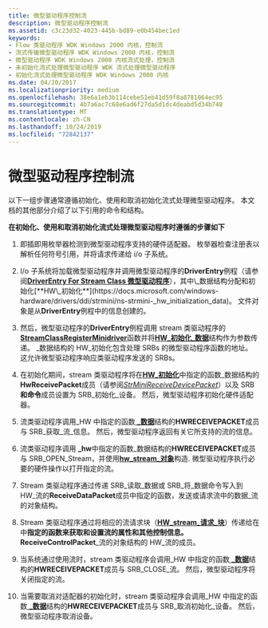```yaml
---
title: 微型驱动程序控制流
description: 微型驱动程序控制流
ms.assetid: c3c23d32-4023-445b-bd89-e0b454bec1ed
keywords:
- Flow 类驱动程序 WDK Windows 2000 内核，控制流
- 流式传输微型驱动程序 WDK Windows 2000 内核，控制流
- 微型驱动程序 WDK Windows 2000 内核流式处理，控制流
- 未初始化流式处理微型驱动程序 WDK 流式处理微型驱动程序
- 初始化流式处理微型驱动程序 WDK Windows 2000 内核
ms.date: 04/20/2017
ms.localizationpriority: medium
ms.openlocfilehash: 38e6a1eb3b114cebe51eb41d59f8a8781064ec95
ms.sourcegitcommit: 4b7a6ac7c68e6ad6f27da5d1dc4deabd5d34b748
ms.translationtype: MT
ms.contentlocale: zh-CN
ms.lasthandoff: 10/24/2019
ms.locfileid: "72842137"
---
```

# <a name="minidriver-flow-of-control"></a>微型驱动程序控制流





以下一组步骤通常遵循初始化、使用和取消初始化流式处理微型驱动程序。 本文档的其他部分介绍了以下引用的命令和结构。

**在初始化、使用和取消初始化流式处理微型驱动程序时遵循的步骤如下**

1.  即插即用枚举器检测到微型驱动程序支持的硬件适配器。 枚举器检查注册表以解析任何符号引用，并将请求传递给 i/o 子系统。

2.  I/o 子系统将加载微型驱动程序并调用微型驱动程序的**DriverEntry**例程（请参阅[**DriverEntry For Stream Class 微型驱动程序**](https://docs.microsoft.com/previous-versions/ff558717(v=vs.85))），其中\_数据结构分配和初始化[**HW\_初始化**](https://docs.microsoft.com/windows-hardware/drivers/ddi/strmini/ns-strmini-_hw_initialization_data)。 文件对象是从**DriverEntry**例程中的信息创建的。

3.  然后，微型驱动程序的**DriverEntry**例程调用 stream 类驱动程序的[**StreamClassRegisterMinidriver**](https://docs.microsoft.com/windows-hardware/drivers/ddi/strmini/nf-strmini-streamclassregisteradapter)函数并将[**HW\_初始化\_数据**](https://docs.microsoft.com/windows-hardware/drivers/ddi/strmini/ns-strmini-_hw_initialization_data)结构作为参数传递。 \_数据结构的 HW\_初始化包含处理 SRBs 的微型驱动程序函数的地址。 这允许微型驱动程序响应类驱动程序发送的 SRBs。

4.  在初始化期间，stream 类驱动程序将在[**HW\_初始化**](https://docs.microsoft.com/windows-hardware/drivers/ddi/strmini/ns-strmini-_hw_initialization_data)中指定的函数\_数据结构的**HwReceivePacket**成员（请参阅[*StrMiniReceiveDevicePacket*](https://docs.microsoft.com/windows-hardware/drivers/ddi/strmini/nc-strmini-phw_receive_device_srb)）以及 SRB**和命令**成员设置为 SRB\_初始化\_设备。 然后，微型驱动程序初始化硬件适配器。

5.  流类驱动程序调用\_HW 中指定的函数[ **\_数据**](https://docs.microsoft.com/windows-hardware/drivers/ddi/strmini/ns-strmini-_hw_initialization_data)结构的**HWRECEIVEPACKET**成员与 SRB\_获取\_流\_信息。 然后，微型驱动程序返回有关它所支持的流的信息。

6.  流类驱动程序调用 **\_hw**中指定的函数\_数据结构的**HWRECEIVEPACKET**成员与 SRB\_OPEN\_Stream，并使用[**hw\_stream\_对象**](https://docs.microsoft.com/windows-hardware/drivers/ddi/strmini/ns-strmini-_hw_stream_object)构造. 微型驱动程序执行必要的硬件操作以打开指定的流。

7.  Stream 类驱动程序通过传递 SRB\_读取\_数据或 SRB\_将\_数据命令写入到 HW\_流的**ReceiveDataPacket**成员中指定的函数，发送或请求流中的数据\_流的对象结构。

8.  Stream 类驱动程序通过将相应的流请求块（[**HW\_stream\_请求\_块**](https://docs.microsoft.com/windows-hardware/drivers/ddi/strmini/ns-strmini-_hw_stream_request_block)）传递给在中**指定的函数来获取和设置流的属性和其他控制信息。ReceiveControlPacket**\_流的对象结构的 HW\_流的成员。

9.  当系统通过使用流时，stream 类驱动程序会调用\_HW 中指定的函数[ **\_数据**](https://docs.microsoft.com/windows-hardware/drivers/ddi/strmini/ns-strmini-_hw_initialization_data)结构的**HWRECEIVEPACKET**成员与 SRB\_CLOSE\_流。 然后，微型驱动程序将关闭指定的流。

10. 当需要取消对适配器的初始化时，stream 类驱动程序会调用\_HW 中指定的函数[ **\_数据**](https://docs.microsoft.com/windows-hardware/drivers/ddi/strmini/ns-strmini-_hw_initialization_data)结构的**HWRECEIVEPACKET**成员与 SRB\_取消初始化\_设备。 然后，微型驱动程序取消设备。

 

 





